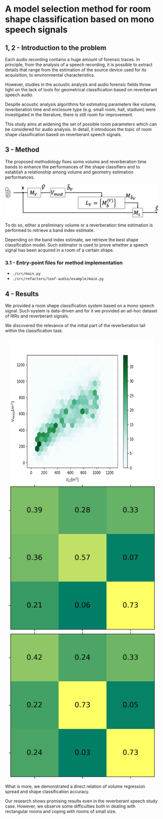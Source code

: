 # A model selection method for room shape classification based on mono speech signals

## 1, 2 - Introduction to the problem

Each audio recording contains a huge amount of forensic traces.
In principle, from the analysis of a speech recording, it is possible to extract details that range from the estimation of the source device used for its acquisition, to environmental characteristics.

However, studies in the acoustic analysis and audio forensic fields throw light on the lack of tools for geometrical classification based on reverberant speech audio.

Despite acoustic analysis algorithms for estimating parameters like volume, reverberation time and enclosure type (e.g. small room, hall, stadium) were investigated in the literature, there is still room for improvement.

This study aims at widening the set of possible room parameters which can be considered for audio analysis. In detail, it introduces the topic of room shape classification based on reverberant speech signals.

## 3 - Method

The proposed methodology fixes some volume and reverberation time bands to enhance the performances of the shape classifiers and to establish a relationship among volume and geometry estimation performances.

<img src="images/method.png" alt="method">

To do so, either a preliminary volume or a reverberation time estimation is performed to retrieve a band index estimate.

Depending on the band index estimate, we retrieve the best shape classification model. Such estimator is used to prove whether a speech signal has been acquired in a room of a certain shape.

### 3.1 - Entry-point files for method implementation

- `./src/main.py`
- `./src/refactors/leaf-audio/example/main.py`

## 4 - Results

We provided a room shape classification system based on a mono speech signal. Such system is data-driven and for it we provided an ad-hoc dataset of RIRs and reverberant signals.

We discovered the relevance of the initial part of the reverberation tail within the classification task.

<div align="center">
    <img src="images/results_spread.png" alt="results_spread" width="480" height="480">
</div>

<div align="center">
    <img src="images/results_acc1.png" alt="results_acc1" width="480" height="480">
    <img src="images/results_acc2.png" alt="results_acc2" width="480" height="480">
</div>

What is more, we demonstrated a direct relation of volume regression spread and shape classification accuracy.

Our research shows promising results even in the reverberant speech study case. However, we observe some difficulties both in dealing with rectangular rooms and coping with rooms of small size.
